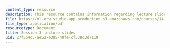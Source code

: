```yaml
---
content_type: resource
description: This resource contains information regarding lecture slide 3.
file: https://ol-ocw-studio-app-production.s3.amazonaws.com/courses/14-581-international-economics-i-spring-2013/27f554c5ae52e38540fecf338c3d7119_MIT14_581S13_Lecslides3.pdf
file_type: application/pdf
resourcetype: Document
title: Session 3 lecture slides
uid: 27f554c5-ae52-e385-40fe-cf338c3d7119
---
```

